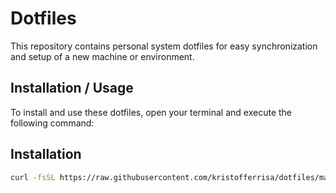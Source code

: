 # Dotfiles

This repository contains personal system dotfiles for easy synchronization and setup of a new machine or environment.

## Installation / Usage

To install and use these dotfiles, open your terminal and execute the following command:

## Installation

```bash
curl -fsSL https://raw.githubusercontent.com/kristofferrisa/dotfiles/main/install.sh | bash

